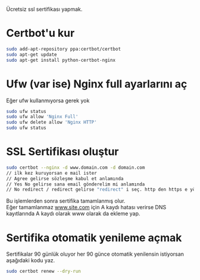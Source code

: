 Ücretsiz ssl sertifikası yapmak.

# Certbot'u kur
```bash
sudo add-apt-repository ppa:certbot/certbot
sudo apt-get update
sudo apt-get install python-certbot-nginx
```

# Ufw (var ise) Nginx full ayarlarını aç
Eğer ufw kullanmıyorsa gerek yok
```sh
sudo ufw status
sudo ufw allow 'Nginx Full'
sudo ufw delete allow 'Nginx HTTP'  
sudo ufw status
```

# SSL Sertifikası oluştur
```bash
sudo certbot --nginx -d www.domain.com -d domain.com
// ilk kez kuruyorsan e mail ister
// Agree gelirse sözleşme kabul et anlamında
// Yes No gelirse sana email gönderelim mi anlamında
// No redirect / redirect gelirse "redirect" i seç. http den https e yönlendirir.
```

Bu işlemlerden sonra sertifika tamamlanmış olur.  
Eğer tamamlanmaz www.site.com için A kaydı hatası verirse DNS kayıtlarında A kaydı olarak www olarak da ekleme yap.

# Sertifika otomatik yenileme açmak
Sertifikalar 90 günlük oluyor her 90 günce otomatik yenilensin istiyorsan aşağıdaki kodu yaz.
```sh
sudo certbot renew --dry-run
```
